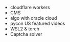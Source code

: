 - cloudflare workers
- CMS
- algo with oracle cloud 
- pycon US featured videos
- WSL2 & torch
- Captcha solver
